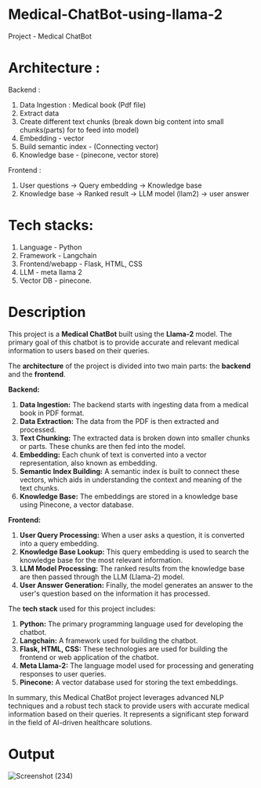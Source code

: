 # Medical-ChatBot-using-llama-2

Project - Medical ChatBot

# Architecture : 

Backend :
1) Data Ingestion : Medical book (Pdf file)
2) Extract data
3) Create different text chunks (break down big content into small chunks(parts) for to feed into model)
4) Embedding - vector
5) Build semantic index - (Connecting vector)
6) Knowledge base - (pinecone, vector store)

Frontend :
1) User questions -> Query embedding -> Knowledge base
2) Knowledge base -> Ranked result -> LLM model (llam2) -> user answer


# Tech stacks:
1) Language - Python
2) Framework - Langchain
3) Frontend/webapp - Flask, HTML, CSS
4) LLM - meta llama 2
5) Vector DB - pinecone.

# Description
This project is a **Medical ChatBot** built using the **Llama-2** model. The primary goal of this chatbot is to provide accurate and relevant medical information to users based on their queries.

The **architecture** of the project is divided into two main parts: the **backend** and the **frontend**.

**Backend:**
1. **Data Ingestion:** The backend starts with ingesting data from a medical book in PDF format.
2. **Data Extraction:** The data from the PDF is then extracted and processed.
3. **Text Chunking:** The extracted data is broken down into smaller chunks or parts. These chunks are then fed into the model.
4. **Embedding:** Each chunk of text is converted into a vector representation, also known as embedding.
5. **Semantic Index Building:** A semantic index is built to connect these vectors, which aids in understanding the context and meaning of the text chunks.
6. **Knowledge Base:** The embeddings are stored in a knowledge base using Pinecone, a vector database.

**Frontend:**
1. **User Query Processing:** When a user asks a question, it is converted into a query embedding.
2. **Knowledge Base Lookup:** This query embedding is used to search the knowledge base for the most relevant information.
3. **LLM Model Processing:** The ranked results from the knowledge base are then passed through the LLM (Llama-2) model.
4. **User Answer Generation:** Finally, the model generates an answer to the user's question based on the information it has processed.

The **tech stack** used for this project includes:
1. **Python:** The primary programming language used for developing the chatbot.
2. **Langchain:** A framework used for building the chatbot.
3. **Flask, HTML, CSS:** These technologies are used for building the frontend or web application of the chatbot.
4. **Meta Llama-2:** The language model used for processing and generating responses to user queries.
5. **Pinecone:** A vector database used for storing the text embeddings.

In summary, this Medical ChatBot project leverages advanced NLP techniques and a robust tech stack to provide users with accurate medical information based on their queries. It represents a significant step forward in the field of AI-driven healthcare solutions.

# Output
![Screenshot (234)](https://github.com/athiyaman-m/Medical-ChatBot-using-llama-2/assets/116479721/405e8dc2-1089-4426-bde1-e6e2c835a643)



